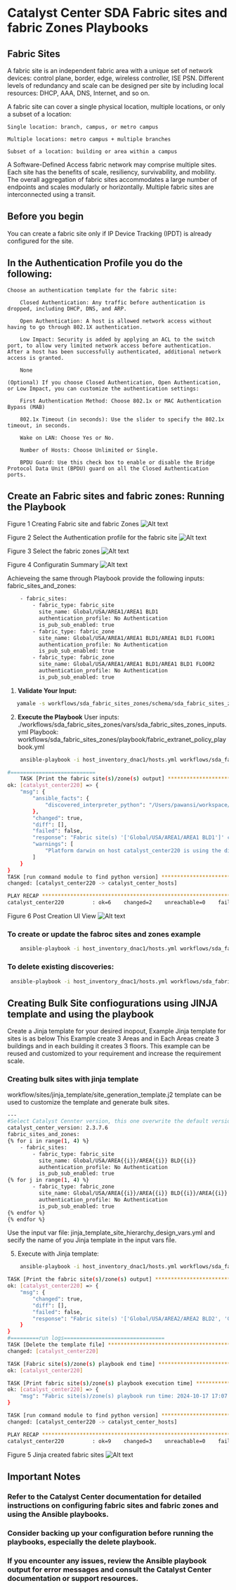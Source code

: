 # Catalyst Center SDA Fabric sites and fabric Zones Playbooks

## Fabric Sites

A fabric site is an independent fabric area with a unique set of network devices: control plane, border, edge, wireless controller, ISE PSN. Different levels of redundancy and scale can be designed per site by including local resources: DHCP, AAA, DNS, Internet, and so on.

A fabric site can cover a single physical location, multiple locations, or only a subset of a location:

    Single location: branch, campus, or metro campus

    Multiple locations: metro campus + multiple branches

    Subset of a location: building or area within a campus

A Software-Defined Access fabric network may comprise multiple sites. Each site has the benefits of scale, resiliency, survivability, and mobility. The overall aggregation of fabric sites accommodates a large number of endpoints and scales modularly or horizontally. Multiple fabric sites are interconnected using a transit.

## Before you begin

You can create a fabric site only if IP Device Tracking (IPDT) is already configured for the site.

## In the Authentication Profile you do the following:

    Choose an authentication template for the fabric site:

        Closed Authentication: Any traffic before authentication is dropped, including DHCP, DNS, and ARP.

        Open Authentication: A host is allowed network access without having to go through 802.1X authentication.

        Low Impact: Security is added by applying an ACL to the switch port, to allow very limited network access before authentication. After a host has been successfully authenticated, additional network access is granted.

        None

    (Optional) If you choose Closed Authentication, Open Authentication, or Low Impact, you can customize the authentication settings:

        First Authentication Method: Choose 802.1x or MAC Authentication Bypass (MAB)

        802.1x Timeout (in seconds): Use the slider to specify the 802.1x timeout, in seconds.

        Wake on LAN: Choose Yes or No.

        Number of Hosts: Choose Unlimited or Single.

        BPDU Guard: Use this check box to enable or disable the Bridge Protocol Data Unit (BPDU) guard on all the Closed Authentication ports.

## Create an Fabric sites and fabric zones: Running the Playbook
Figure 1 Creating Fabric site and fabric Zones
![Alt text](./images/Fabric_sites.png)

Figure 2 Select the Authentication profile for the fabric site
![Alt text](./images/Fabric_site_auth_profile.png)

Figure 3 Select the fabric zones
![Alt text](./images/Fabric_zones.png)

Figure 4 Configuratin Summary
![Alt text](./images/Fabric_site_zone_summary.png)

Achieveing the same through Playbook provide the following inputs:
fabric_sites_and_zones:
```bash
    - fabric_sites:
        - fabric_type: fabric_site
          site_name: Global/USA/AREA1/AREA1 BLD1
          authentication_profile: No Authentication
          is_pub_sub_enabled: true
        - fabric_type: fabric_zone
          site_name: Global/USA/AREA1/AREA1 BLD1/AREA1 BLD1 FLOOR1
          authentication_profile: No Authentication
          is_pub_sub_enabled: true
        - fabric_type: fabric_zone
          site_name: Global/USA/AREA1/AREA1 BLD1/AREA1 BLD1 FLOOR2
          authentication_profile: No Authentication
          is_pub_sub_enabled: true
```

1. **Validate Your Input:**

```bash
   yamale -s workflows/sda_fabric_sites_zones/schema/sda_fabric_sites_zones_schema.yml workflows/sda_fabric_sites_zones/vars/sda_fabric_sites_zones_inputs.yml
```
2. **Execute the Playbook**
User inputs: ./workflows/sda_fabric_sites_zones/vars/sda_fabric_sites_zones_inputs.yml
Playbook: workflows/sda_fabric_sites_zones/playbook/fabric_extranet_policy_playbook.yml
```bash
    ansible-playbook -i host_inventory_dnac1/hosts.yml workflows/sda_fabric_sites_zones/playbook/sda_fabric_sites_zones_playbook.yml --e VARS_FILE_PATH=<your input file>

#===========================
    TASK [Print the fabric site(s)/zone(s) output] *************************************************************************************************************************************************************************************************************
ok: [catalyst_center220] => {
    "msg": {
        "ansible_facts": {
            "discovered_interpreter_python": "/Users/pawansi/workspace/dnac_auto/pyats/bin/python3.11"
        },
        "changed": true,
        "diff": [],
        "failed": false,
        "response": "Fabric site(s) '['Global/USA/AREA1/AREA1 BLD1']' created successfully in Cisco Catalyst Center. Fabric zone(s) '['Global/USA/AREA1/AREA1 BLD1/AREA1 BLD1 FLOOR1', 'Global/USA/AREA1/AREA1 BLD1/AREA1 BLD1 FLOOR2']' created successfully in Cisco Catalyst Center.",
        "warnings": [
            "Platform darwin on host catalyst_center220 is using the discovered Python interpreter at /Users/pawansi/workspace/dnac_auto/pyats/bin/python3.11, but future installation of another Python interpreter could change the meaning of that path. See https://docs.ansible.com/ansible-core/2.15/reference_appendices/interpreter_discovery.html for more information."
        ]
    }
}
TASK [run command module to find python version] ***********************************************************************************************************************************************************************************************************
changed: [catalyst_center220 -> catalyst_center_hosts]

PLAY RECAP *************************************************************************************************************************************************************************************************************************************************
catalyst_center220         : ok=6    changed=2    unreachable=0    failed=0    skipped=0    rescued=0    ignored=0   

```
Figure 6 Post Creation UI View
![Alt text](./images/Fabric_site_and_zones.png)


###  To create or update the fabroc sites and zones example
```bash
    ansible-playbook -i host_inventory_dnac1/hosts.yml workflows/sda_fabric_sites_zones/playbook/sda_fabric_sites_zones_playbook.yml --e VARS_FILE_PATH=../vars/sda_fabric_sites_zones_inputs.yml
```
###  To delete existing discoveries:
```bash
 ansible-playbook -i host_inventory_dnac1/hosts.yml workflows/sda_fabric_sites_zones/playbook/delete_sda_fabric_sites_zones_playbook.yml --e VARS_FILE_PATH=../vars/sda_fabric_sites_zones_inputs.yml
```
## Creating Bulk Site confiogurations using JINJA template and using the playbook

Create a Jinja template for your desired inopout, Example Jinja template for sites is as below
This Example create 3 Areas and in Each Areas create 3 buildings and in each building it creates 3 floors. 
This example can be reused and customized to your requirement and increase the requirement scale.

### Creating bulk sites with jinja template
workflow/sites/jinja_template/site_generation_template.j2 template can be used to customize the template and generate bulk sites.

```bash
---
#Select Catalyst Cennter version, this one overwrite the default version from host file
catalyst_center_version: 2.3.7.6
fabric_sites_and_zones:
{% for i in range(1, 4) %}
    - fabric_sites:
        - fabric_type: fabric_site
          site_name: Global/USA/AREA{{i}}/AREA{{i}} BLD{{i}}
          authentication_profile: No Authentication
          is_pub_sub_enabled: true
{% for j in range(1, 4) %}
        - fabric_type: fabric_zone
          site_name: Global/USA/AREA{{i}}/AREA{{i}} BLD{{i}}/AREA{{i}} BLD{{i}} FLOOR{{j}}
          authentication_profile: No Authentication
          is_pub_sub_enabled: true
{% endfor %}
{% endfor %}
```

Use the input var file: jinja_template_site_hierarchy_design_vars.yml and secify the name of you Jinja template in the input vars file.

5. Execute with Jinja template:
```bash
    ansible-playbook -i host_inventory_dnac1/hosts.yml workflows/sda_fabric_sites_zones/playbook/sda_fabric_sites_zones_playbook.yml --e VARS_FILE_PATH=../vars/sda_j2_template_fabric_sites_input.yml

TASK [Print the fabric site(s)/zone(s) output] *************************************************************************************************************************************************************************************************************
ok: [catalyst_center220] => {
    "msg": {
        "changed": true,
        "diff": [],
        "failed": false,
        "response": "Fabric site(s) '['Global/USA/AREA2/AREA2 BLD2', 'Global/USA/AREA3/AREA3 BLD3']' created successfully in Cisco Catalyst Center. Fabric site(s) '['Global/USA/AREA1/AREA1 BLD1']' need no update in Cisco Catalyst Center. Fabric zone(s) '['Global/USA/AREA2/AREA2 BLD2/AREA2 BLD2 FLOOR1', 'Global/USA/AREA2/AREA2 BLD2/AREA2 BLD2 FLOOR2', 'Global/USA/AREA2/AREA2 BLD2/AREA2 BLD2 FLOOR3', 'Global/USA/AREA3/AREA3 BLD3/AREA3 BLD3 FLOOR1', 'Global/USA/AREA3/AREA3 BLD3/AREA3 BLD3 FLOOR2', 'Global/USA/AREA3/AREA3 BLD3/AREA3 BLD3 FLOOR3']' created successfully in Cisco Catalyst Center. Fabric zone(s) '['Global/USA/AREA1/AREA1 BLD1/AREA1 BLD1 FLOOR1', 'Global/USA/AREA1/AREA1 BLD1/AREA1 BLD1 FLOOR2', 'Global/USA/AREA1/AREA1 BLD1/AREA1 BLD1 FLOOR3']' need no update in Cisco Catalyst Center."
    }
}
#=========run logs================================
TASK [Delete the template file] ****************************************************************************************************************************************************************************************************************************
changed: [catalyst_center220]

TASK [Fabric site(s)/zone(s) playbook end time] ************************************************************************************************************************************************************************************************************
ok: [catalyst_center220]

TASK [Print fabric site(s)/zone(s) playbook execution time] ************************************************************************************************************************************************************************************************
ok: [catalyst_center220] => {
    "msg": "Fabric site(s)/zone(s) playbook run time: 2024-10-17 17:07:33.629001, end: 2024-10-17 17:08:46.419055"
}

TASK [run command module to find python version] ***********************************************************************************************************************************************************************************************************
changed: [catalyst_center220 -> catalyst_center_hosts]

PLAY RECAP *************************************************************************************************************************************************************************************************************************************************
catalyst_center220         : ok=9    changed=3    unreachable=0    failed=0    skipped=0    rescued=0    ignored=0   
```
Figure 5 Jinja created fabric sites
![Alt text](./images/fabric_sites_with_jinja.png)

## Important Notes
### Refer to the Catalyst Center documentation for detailed instructions on configuring fabric sites and fabric zones and using the Ansible playbooks.
### Consider backing up your configuration before running the playbooks, especially the delete playbook.
### If you encounter any issues, review the Ansible playbook output for error messages and consult the Catalyst Center documentation or support resources.
